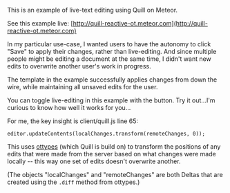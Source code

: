 This is an example of live-text editing using Quill on Meteor.

See this example live: [http://quill-reactive-ot.meteor.com](http://quill-reactive-ot.meteor.com)

In my particular use-case, I wanted users to have the autonomy to click "Save" to apply their changes, rather than live-editing. And since multiple people might be editing a document at the same time, I didn't want new edits to overwrite another user's work in progress.

The template in the example successfully applies changes from down the wire, while maintaining all unsaved edits for the user.

You can toggle live-editing in this example with the button. Try it out...I'm curious to know how well it works for you...

For me, the key insight is client/quill.js line 65:
```
editor.updateContents(localChanges.transform(remoteChanges, 0));
```
This uses [ottypes](https://github.com/ottypes/rich-text) (which Quill is build on) to transform the positions of any edits that were made from the server based on what changes were made locally -- this way one set of edits doesn't overwrite another.

(The objects "localChanges" and "remoteChanges" are both Deltas that are created using the `.diff` method from ottypes.)
